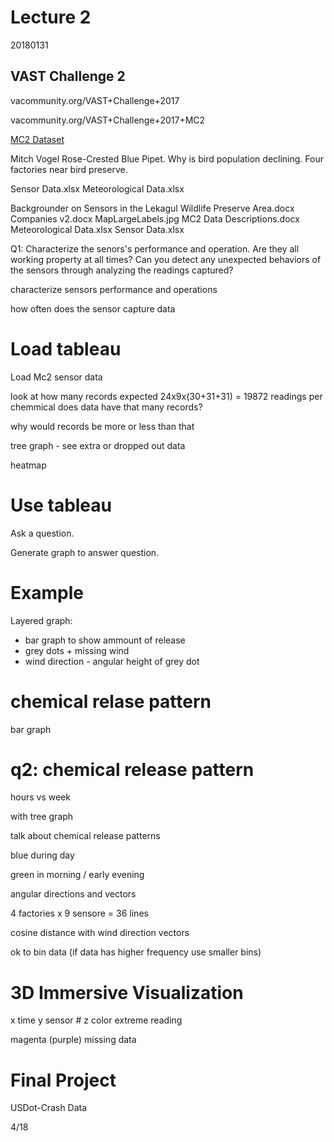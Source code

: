 # Lecture 2

20180131 

## VAST Challenge 2

vacommunity.org/VAST+Challenge+2017

vacommunity.org/VAST+Challenge+2017+MC2


[MC2 Dataset](./MC2)

Mitch Vogel Rose-Crested Blue Pipet.
Why is bird population declining.
Four factories near bird preserve.

Sensor Data.xlsx
Meteorological Data.xlsx

Backgrounder on Sensors in the Lekagul Wildlife Preserve Area.docx
Companies v2.docx
MapLargeLabels.jpg
MC2 Data Descriptions.docx
Meteorological Data.xlsx
Sensor Data.xlsx

Q1: Characterize the senors's performance and operation.  Are they all working property at all times?  Can you detect any unexpected behaviors of the sensors through analyzing the readings captured?

characterize sensors performance and operations

how often does the sensor capture data

# Load tableau

Load Mc2 sensor data

look at how many records expected 24x9x(30+31+31) = 19872 readings per chemmical
does data have that many records?

why would records be more or less than that

tree graph - see extra or dropped out data

heatmap

# Use tableau

Ask a question.

Generate graph to answer question.

# Example

Layered graph:

- bar graph to show ammount of release
- grey dots + missing wind
- wind direction - angular height of grey dot

# chemical relase pattern

bar graph 

# q2: chemical release pattern

hours
vs
week

with tree graph

talk about chemical release patterns

blue during day

green in morning / early evening

angular directions and vectors

4 factories x 9 sensore = 36 lines

cosine distance with wind direction vectors


ok to bin data (if data has higher frequency use smaller bins)

# 3D Immersive Visualization

x time
y sensor # 
z
color extreme reading

magenta (purple) missing data

# Final Project

USDot-Crash Data

4/18
